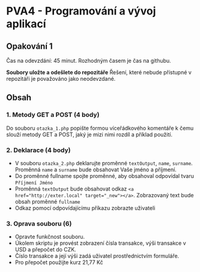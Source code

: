 # PVA4 - Programování a vývoj aplikací
## Opakování 1

Čas na odevzdání: 45 minut. Rozhodným časem je čas na githubu.

**Soubory uložte a odešlete do repozitáře**
Řešení, které nebude přístupné v repozitáři je považováno jako neodevzdané.

## Obsah

### 1. Metody GET a POST (4 body)
Do souboru `otazka_1.php` popište formou víceřádkového komentáře k čemu slouží metody GET a POST, jaký je mizi nimi rozdíl a příklad použití.


### 2. Deklarace (4 body)
* V souboru `otazka_2.php` deklarujte proměnné `textOutput`, `name`, `surname`. Proměnná `name` a `surname` bude obsahovat Vaše jméno a příjmení.
* Do proměnné fullname spojte  proměnné, aby obsahoval odpovídal tvaru `Příjmení Jméno`
* Proměnná `textOutput` bude obsahovat odkaz `<a href="http://exter.local" target="_new"></a>`. Zobrazovaný text bude obsah proměnné `fullname`
* Odkaz pomocí odpovídajícímu příkazu zobrazte uživateli


### 3. Oprava souboru (6)
* Opravte funkčnost souboru. 
* Úkolem skriptu je provést zobrazení čísla transakce, výši transakce v USD a přepočet do CZK.
* Číslo transakce a její výši zadá uživatel prostřednictvím formuláře.
* Pro přepočet použijte kurz 21,77 Kč

